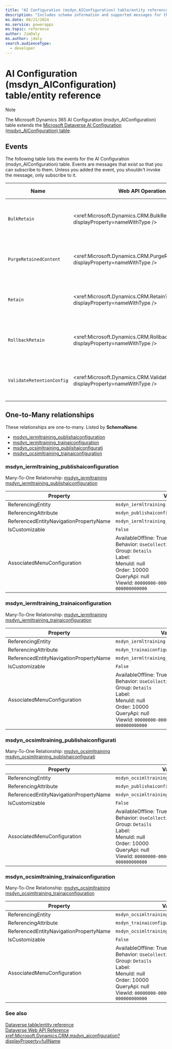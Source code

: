 ```yaml
---
title: "AI Configuration (msdyn_AIConfiguration) table/entity reference (Microsoft Dynamics 365)"
description: "Includes schema information and supported messages for the AI Configuration (msdyn_AIConfiguration) table/entity with Microsoft Dynamics 365."
ms.date: 08/21/2024
ms.service: powerapps
ms.topic: reference
author: JimDaly
ms.author: jdaly
search.audienceType: 
  - developer
---
```


# AI Configuration (msdyn_AIConfiguration) table/entity reference



> [!NOTE]
> The Microsoft Dynamics 365 AI Configuration (msdyn_AIConfiguration) table extends the [Microsoft Dataverse AI Configuration (msdyn_AIConfiguration) table](/power-apps/developer/data-platform/reference/entities/msdyn_aiconfiguration).


## Events

The following table lists the events for the AI Configuration (msdyn_AIConfiguration) table.
Events are messages that exist so that you can subscribe to them. Unless you added the event, you shouldn't invoke the message, only subscribe to it.

|Name|Web API Operation |SDK for .NET |
| ---- | ----- |----- |
| `BulkRetain`|<xref:Microsoft.Dynamics.CRM.BulkRetain?displayProperty=nameWithType /> |[Learn to use messages with the SDK for .NET](/power-apps/developer/data-platform/org-service/use-messages)|
| `PurgeRetainedContent`|<xref:Microsoft.Dynamics.CRM.PurgeRetainedContent?displayProperty=nameWithType /> |[Learn to use messages with the SDK for .NET](/power-apps/developer/data-platform/org-service/use-messages)|
| `Retain`|<xref:Microsoft.Dynamics.CRM.Retain?displayProperty=nameWithType /> |[Learn to use messages with the SDK for .NET](/power-apps/developer/data-platform/org-service/use-messages)|
| `RollbackRetain`|<xref:Microsoft.Dynamics.CRM.RollbackRetain?displayProperty=nameWithType /> |[Learn to use messages with the SDK for .NET](/power-apps/developer/data-platform/org-service/use-messages)|
| `ValidateRetentionConfig`|<xref:Microsoft.Dynamics.CRM.ValidateRetentionConfig?displayProperty=nameWithType /> |[Learn to use messages with the SDK for .NET](/power-apps/developer/data-platform/org-service/use-messages)|



## One-to-Many relationships

These relationships are one-to-many. Listed by **SchemaName**.

- [msdyn_iermltraining_publishaiconfiguration](#BKMK_msdyn_iermltraining_publishaiconfiguration)
- [msdyn_iermltraining_trainaiconfiguration](#BKMK_msdyn_iermltraining_trainaiconfiguration)
- [msdyn_ocsimltraining_publishaiconfigurati](#BKMK_msdyn_ocsimltraining_publishaiconfigurati)
- [msdyn_ocsimltraining_trainaiconfiguration](#BKMK_msdyn_ocsimltraining_trainaiconfiguration)

### <a name="BKMK_msdyn_iermltraining_publishaiconfiguration"></a> msdyn_iermltraining_publishaiconfiguration

Many-To-One Relationship: [msdyn_iermltraining msdyn_iermltraining_publishaiconfiguration](msdyn_iermltraining.md#BKMK_msdyn_iermltraining_publishaiconfiguration)

|Property|Value|
|---|---|
|ReferencingEntity|`msdyn_iermltraining`|
|ReferencingAttribute|`msdyn_publishaiconfiguration`|
|ReferencedEntityNavigationPropertyName|`msdyn_iermltraining_publishaiconfiguration`|
|IsCustomizable|`False`|
|AssociatedMenuConfiguration|AvailableOffline: True<br />Behavior: `UseCollectionName`<br />Group: `Details`<br />Label: <br />MenuId: null<br />Order: 10000<br />QueryApi: null<br />ViewId: `00000000-0000-0000-0000-000000000000`|

### <a name="BKMK_msdyn_iermltraining_trainaiconfiguration"></a> msdyn_iermltraining_trainaiconfiguration

Many-To-One Relationship: [msdyn_iermltraining msdyn_iermltraining_trainaiconfiguration](msdyn_iermltraining.md#BKMK_msdyn_iermltraining_trainaiconfiguration)

|Property|Value|
|---|---|
|ReferencingEntity|`msdyn_iermltraining`|
|ReferencingAttribute|`msdyn_trainaiconfiguration`|
|ReferencedEntityNavigationPropertyName|`msdyn_iermltraining_trainaiconfiguration`|
|IsCustomizable|`False`|
|AssociatedMenuConfiguration|AvailableOffline: True<br />Behavior: `UseCollectionName`<br />Group: `Details`<br />Label: <br />MenuId: null<br />Order: 10000<br />QueryApi: null<br />ViewId: `00000000-0000-0000-0000-000000000000`|

### <a name="BKMK_msdyn_ocsimltraining_publishaiconfigurati"></a> msdyn_ocsimltraining_publishaiconfigurati

Many-To-One Relationship: [msdyn_ocsimltraining msdyn_ocsimltraining_publishaiconfigurati](msdyn_ocsimltraining.md#BKMK_msdyn_ocsimltraining_publishaiconfigurati)

|Property|Value|
|---|---|
|ReferencingEntity|`msdyn_ocsimltraining`|
|ReferencingAttribute|`msdyn_publishaiconfiguration`|
|ReferencedEntityNavigationPropertyName|`msdyn_ocsimltraining_publishaiconfigurati`|
|IsCustomizable|`False`|
|AssociatedMenuConfiguration|AvailableOffline: True<br />Behavior: `UseCollectionName`<br />Group: `Details`<br />Label: <br />MenuId: null<br />Order: 10000<br />QueryApi: null<br />ViewId: `00000000-0000-0000-0000-000000000000`|

### <a name="BKMK_msdyn_ocsimltraining_trainaiconfiguration"></a> msdyn_ocsimltraining_trainaiconfiguration

Many-To-One Relationship: [msdyn_ocsimltraining msdyn_ocsimltraining_trainaiconfiguration](msdyn_ocsimltraining.md#BKMK_msdyn_ocsimltraining_trainaiconfiguration)

|Property|Value|
|---|---|
|ReferencingEntity|`msdyn_ocsimltraining`|
|ReferencingAttribute|`msdyn_trainaiconfiguration`|
|ReferencedEntityNavigationPropertyName|`msdyn_ocsimltraining_trainaiconfiguration`|
|IsCustomizable|`False`|
|AssociatedMenuConfiguration|AvailableOffline: True<br />Behavior: `UseCollectionName`<br />Group: `Details`<br />Label: <br />MenuId: null<br />Order: 10000<br />QueryApi: null<br />ViewId: `00000000-0000-0000-0000-000000000000`|



### See also

[Dataverse table/entity reference](../about-entity-reference.md)  
[Dataverse Web API Reference](/power-apps/developer/data-platform/webapi/reference/about)   
<xref:Microsoft.Dynamics.CRM.msdyn_aiconfiguration?displayProperty=fullName>
